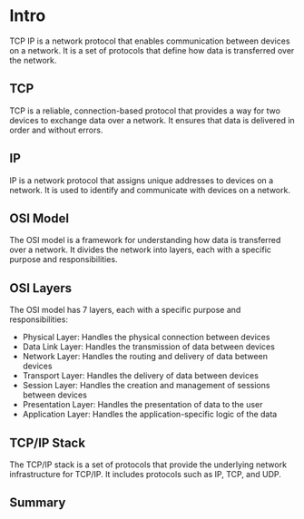 # Intro
TCP IP is a network protocol that enables communication between devices on a network. It is a set of protocols that define how data is transferred over the network.

## TCP
TCP is a reliable, connection-based protocol that provides a way for two devices to exchange data over a network. It ensures that data is delivered in order and without errors.

## IP
IP is a network protocol that assigns unique addresses to devices on a network. It is used to identify and communicate with devices on a network.

## OSI Model
The OSI model is a framework for understanding how data is transferred over a network. It divides the network into layers, each with a specific purpose and responsibilities.

## OSI Layers
The OSI model has 7 layers, each with a specific purpose and responsibilities:
- Physical Layer: Handles the physical connection between devices
- Data Link Layer: Handles the transmission of data between devices
- Network Layer: Handles the routing and delivery of data between devices
- Transport Layer: Handles the delivery of data between devices
- Session Layer: Handles the creation and management of sessions between devices
- Presentation Layer: Handles the presentation of data to the user
- Application Layer: Handles the application-specific logic of the data

## TCP/IP Stack
The TCP/IP stack is a set of protocols that provide the underlying network infrastructure for TCP/IP. It includes protocols such as IP, TCP, and UDP.

## Summary


